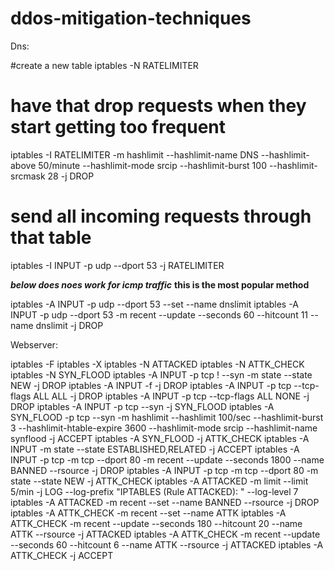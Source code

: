 ddos-mitigation-techniques
==========================

Dns:

#create a new table
iptables -N RATELIMITER

# have that drop requests when they start getting too frequent
iptables -I RATELIMITER -m hashlimit    --hashlimit-name DNS --hashlimit-above 50/minute --hashlimit-mode srcip    --hashlimit-burst 100 --hashlimit-srcmask 28 -j DROP

# send all incoming requests through that table
iptables -I INPUT -p udp --dport 53 -j RATELIMITER

*******below does noes work for icmp traffic*******
**this is the most popular method**

iptables -A INPUT -p udp --dport 53 --set --name dnslimit
iptables -A INPUT -p udp --dport 53 -m recent --update --seconds 60 --hitcount 11 --name dnslimit -j DROP

Webserver:

iptables -F
iptables -X
iptables -N ATTACKED
iptables -N ATTK_CHECK
iptables -N SYN_FLOOD
iptables -A INPUT -p tcp ! --syn -m state --state NEW -j DROP
iptables -A INPUT -f -j DROP
iptables -A INPUT -p tcp --tcp-flags ALL ALL -j DROP
iptables -A INPUT -p tcp --tcp-flags ALL NONE -j DROP
iptables -A INPUT -p tcp --syn -j SYN_FLOOD
iptables -A SYN_FLOOD -p tcp --syn -m hashlimit --hashlimit 100/sec --hashlimit-burst 3 --hashlimit-htable-expire 3600 --hashlimit-mode srcip  --hashlimit-name synflood -j ACCEPT
iptables -A SYN_FLOOD -j ATTK_CHECK
iptables -A INPUT -m state --state ESTABLISHED,RELATED -j ACCEPT
iptables -A INPUT -p tcp -m tcp --dport 80 -m recent --update --seconds 1800 --name BANNED --rsource -j DROP
iptables -A INPUT -p tcp -m tcp --dport 80 -m state --state NEW -j ATTK_CHECK
iptables -A ATTACKED -m limit --limit 5/min -j LOG --log-prefix "IPTABLES (Rule ATTACKED): " --log-level 7
iptables -A ATTACKED -m recent --set --name BANNED --rsource -j DROP
iptables -A ATTK_CHECK -m recent --set --name ATTK
iptables -A ATTK_CHECK -m recent --update --seconds 180 --hitcount 20 --name ATTK --rsource -j ATTACKED
iptables -A ATTK_CHECK -m recent --update --seconds 60 --hitcount 6 --name ATTK --rsource -j ATTACKED
iptables -A ATTK_CHECK -j ACCEPT
